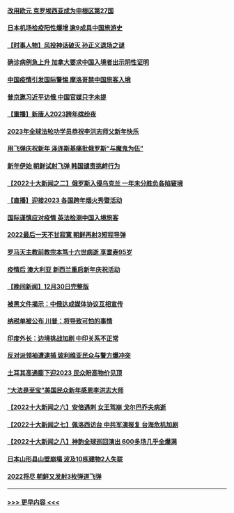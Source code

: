 #### [改用欧元 克罗埃西亚成为申根区第27国](../pages/prog202/a103613334.md?t=01012143) 
#### [日本机场检疫阳性爆增 逾9成具中国旅游史](../pages/prog202/a103613321.md?t=01012143) 
#### [【时事人物】风投神话破灭 孙正义退场之谜](../pages/prog202/a103612989.md?t=01012143) 
#### [确诊病例急上升 加拿大要求中国入境者出示阴性证明](../pages/prog202/a103612950.md?t=01012143) 
#### [中国疫情引发国际警惕 摩洛哥禁中国旅客入境](../pages/prog202/a103612949.md?t=01012143) 
#### [普京邀习近平访俄 中国官媒只字未提](../pages/prog202/a103612902.md?t=01012143) 
#### [【重播】新唐人2023跨年缤纷夜](../pages/prog202/a103610207.md?t=01012143) 
#### [2023年全球法轮功学员恭祝李洪志师父新年快乐](../pages/prog202/a103612696.md?t=01012143) 
#### [用飞弹庆祝新年 泽连斯基痛批俄罗斯“与魔鬼为伍”](../pages/prog202/a103612881.md?t=01012143) 
#### [新年伊始 朝鲜试射飞弹 韩国谴责挑衅行为](../pages/prog202/a103612862.md?t=01012143) 
#### [【2022十大新闻之二】俄罗斯入侵乌克兰 一年未分胜负各陷窘境](../pages/prog202/a103611074.md?t=01012143) 
#### [【直播】迎接2023 各国跨年烟火秀暨活动](../pages/prog202/a103612417.md?t=01012143) 
#### [国际谨慎应对疫情 英法检测中国入境旅客](../pages/prog202/a103612501.md?t=01012143) 
#### [2022最后一天不甘寂寞 朝鲜再射3短程导弹](../pages/prog202/a103612508.md?t=01012143) 
#### [罗马天主教前教宗本笃十六世病逝 享耆寿95岁](../pages/prog202/a103612497.md?t=01012143) 
#### [疫情后  澳大利亚 新西兰重启新年庆祝活动](../pages/prog202/a103612499.md?t=01012143) 
#### [【晚间新闻】12月30日完整版](../pages/prog202/a103612039.md?t=01012143) 
#### [被黑文件揭示：中俄达成媒体协议互相宣传](../pages/prog202/a103612047.md?t=01012143) 
#### [纳税单被公布 川普：将导致可怕的事情](../pages/prog202/a103612044.md?t=01012143) 
#### [印度外长：边境挑战加剧 中印关系不正常](../pages/prog202/a103612041.md?t=01012143) 
#### [反对派领袖遭逮捕 玻利维亚民众与警方爆冲突](../pages/prog202/a103611985.md?t=01012143) 
#### [土耳其高通膨下迎2023 民众盼高物价见顶](../pages/prog202/a103611956.md?t=01012143) 
#### [“大法是至宝”美国民众新年感恩李洪志大师](../pages/prog202/a103611858.md?t=01012143) 
#### [【2022十大新闻之六】安倍遇刺 女王驾崩 戈尔巴乔夫病逝](../pages/prog202/a103611124.md?t=01012143) 
#### [【2022十大新闻之七】佩洛西访台 中共军演报复 台海危机加剧](../pages/prog202/a103611099.md?t=01012143) 
#### [【2022十大新闻之八】神韵全球巡回演出 600多场几乎全爆满](../pages/prog202/a103611096.md?t=01012143) 
#### [日本山形县山壁崩塌 波及10栋建物2人失联](../pages/prog202/a103611802.md?t=01012143) 
#### [2022将尽 朝鲜又发射3枚弹道飞弹](../pages/prog202/a103611767.md?t=01012143) 

----
#### [ >>> 更早内容 <<< ](../indexes/prog202-earlier.md)
